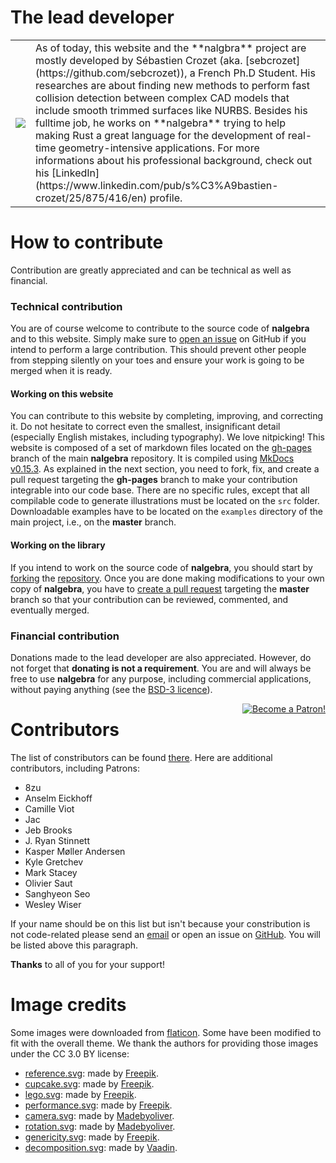 # The lead developer

<table markdown="1">
<tr>
<td id="nostyle_table" style="vertical-align:middle">
<a href="https://github.com/sebcrozet"><img id="left_float_img" src="http://www.gravatar.com/avatar/24f8431a2a28f633cba972f1176921e4?s=125"></img></a>
</td>
<td id="nostyle_table">
As of today, this website and the **nalgbra** project are mostly developed by
Sébastien Crozet (aka.  [sebcrozet](https://github.com/sebcrozet)), a French
Ph.D Student. His researches are about finding new methods to perform fast
collision detection between complex CAD models that include smooth trimmed
surfaces like NURBS.  Besides his fulltime job, he works on **nalgebra** trying
to help making Rust a great language for the development of real-time
geometry-intensive applications. For more informations about his professional
background, check out his
[LinkedIn](https://www.linkedin.com/pub/s%C3%A9bastien-crozet/25/875/416/en)
profile.
</td>
</tr>
</table>

# How to contribute

Contribution are greatly appreciated and can be technical as well as financial.

### Technical contribution

You are of course welcome to contribute to the source code of **nalgebra** and
to this website. Simply make sure to [open an
issue](https://github.com/sebcrozet/nalgebra/issues) on GitHub if you intend to
perform a large contribution. This should prevent other people from stepping
silently on your toes and ensure your work is going to be merged when it is
ready.


#### Working on this website

You can contribute to this website by completing, improving, and correcting
it. Do not hesitate to correct even the smallest, insignificant detail
(especially English mistakes, including typography). We love nitpicking!  This
website is composed of a set of markdown files located on the
[gh-pages](https://github.com/sebcrozet/nalgebra/tree/gh-pages) branch of the
main **nalgebra** repository. It is compiled using
[MkDocs v0.15.3](http://www.mkdocs.org/). As explained in the next section,
you need to fork, fix, and create a pull request targeting the **gh-pages**
branch to make your contribution integrable into our code base. There are no
specific rules, except that all compilable code to generate illustrations must
be located on the `src` folder.  Downloadable examples have to be located on
the `examples` directory of the main project, i.e., on the **master** branch.


#### Working on the library

If you intend to work on the source code of **nalgebra**, you should start by
[forking](https://help.github.com/articles/fork-a-repo) the
[repository](https://github.com/sebcrozet/nalgebra). Once you are done making
modifications to your own copy of **nalgebra**, you have to [create a pull
request](https://help.github.com/articles/creating-a-pull-request) targeting
the **master** branch so that your contribution can be reviewed, commented, and
eventually merged.


### Financial contribution

Donations made to the lead developer are also appreciated. However, do not
forget that **donating is not a requirement**. You are and will always be free
to use **nalgebra** for any purpose, including commercial applications, without
paying anything (see the [BSD-3
licence](https://github.com/sebcrozet/nalgebra/blob/master/LICENSE)).
<div style="float:right">
<a href="https://www.patreon.com/bePatron?u=7111380" ><img src="../img/become_a_patron_button.png" alt="Become a Patron!" /></a>
</div>

# Contributors

The list of constributors can be found [there](https://github.com/sebcrozet/nalgebra/graphs/contributors). Here are additional contributors, including Patrons:

* 8zu
* Anselm Eickhoff
* Camille Viot
* Jac
* Jeb Brooks
* J. Ryan Stinnett
* Kasper Møller Andersen
* Kyle Gretchev
* Mark Stacey
* Olivier Saut
* Sanghyeon Seo
* Wesley Wiser


If your name should be on this list but isn't because your constribution is not
code-related please send an [email](mailto:developer@crozet.re) or open an
issue on [GitHub](https://github.com/sebcrozet/ncollide/issues). You will be
listed above this paragraph.

**Thanks** to all of you for your support!

# Image credits
Some images were downloaded from [flaticon](http://www.flaticon.com). Some have
been modified to fit with the overall theme. We thank the authors for providing
those images under the CC 3.0 BY license:

* <u>reference.svg</u>: made by [Freepik](http://www.freepik.com).
* <u>cupcake.svg</u>: made by [Freepik](http://www.freepik.com).
* <u>lego.svg</u>: made by [Freepik](http://www.freepik.com).
* <u>performance.svg</u>: made by [Freepik](http://www.freepik.com).
* <u>camera.svg</u>: made by [Madebyoliver](http://www.flaticon.com/authors/madebyoliver).
* <u>rotation.svg</u>: made by [Madebyoliver](http://www.flaticon.com/authors/madebyoliver).
* <u>genericity.svg</u>: made by [Freepik](http://www.freepik.com).
* <u>decomposition.svg</u>: made by [Vaadin](http://www.flaticon.com/authors/vaadin).
